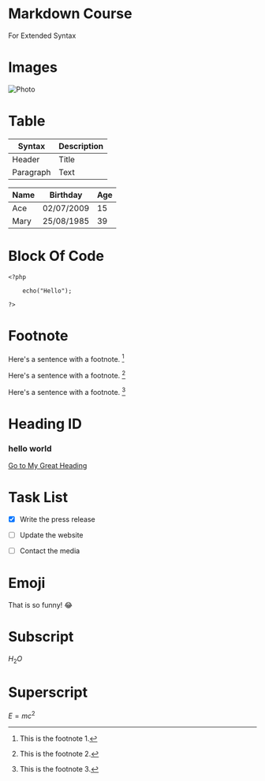 # Markdown Course
For Extended Syntax 

# Images
![Photo](https://www.guillenphoto.com/data/blog/2016/001-chronique-pourquoi-faire-de-la-photo-I/images/amar-guillen-photographiing-death-valley.jpg)


# Table 
| Syntax    | Description |     
| --------- | ----------- | 
| Header    | Title       |    
| Paragraph | Text        |   


| Name     | Birthday   | Age |
| -------- | ---------- | --- |
| Ace      | 02/07/2009 | 15  |
| Mary     | 25/08/1985 | 39  |


# Block Of Code 
```
<?php 
	
	echo("Hello");
	
?>
```


# Footnote	
Here's a sentence with a footnote. [^1]

Here's a sentence with a footnote. [^2]

Here's a sentence with a footnote. [^3]


[^1]: This is the footnote 1.
[^2]: This is the footnote 2.
[^3]: This is the footnote 3.


# Heading ID
### hello world
[Go to My Great Heading](#hello-world)


# Task List	
- [x] Write the press release
- [ ] Update the website
- [ ] Contact the media


# Emoji
That is so funny! :joy:


# Subscript
$H_2O$


# Superscript
$E=mc^2$


